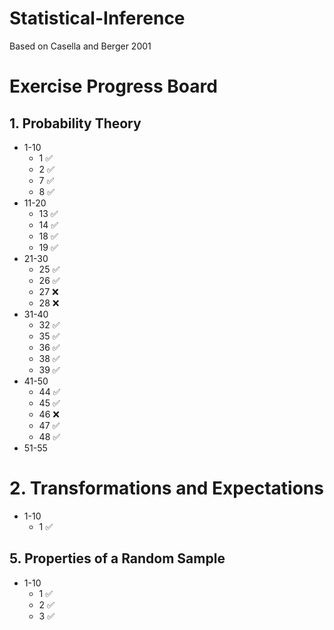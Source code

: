 # Statistical-Inference
Based on Casella and Berger 2001

# Exercise Progress Board
## 1. Probability Theory
* 1-10
  * 1 ✅
  * 2 ✅
  * 7 ✅
  * 8 ✅
* 11-20
  * 13 ✅
  * 14 ✅
  * 18 ✅
  * 19 ✅
* 21-30
  * 25 ✅
  * 26 ✅
  * 27 ❌
  * 28 ❌
* 31-40
  * 32 ✅
  * 35 ✅
  * 36 ✅
  * 38 ✅
  * 39 ✅
* 41-50
  * 44 ✅
  * 45 ✅
  * 46 ❌
  * 47 ✅
  * 48 ✅
* 51-55

# 2. Transformations and Expectations
* 1-10
   * 1 ✅

## 5. Properties of a Random Sample
* 1-10
  * 1 ✅
  * 2 ✅
  * 3 ✅
